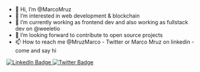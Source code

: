 - 👋 Hi, I’m @MarcoMruz
- 👀 I’m interested in web development & blockchain
- 🌱 I’m currently working as frontend dev and also working as fullstack dev on @weeletio
- 💞️ I’m looking forward to contribute to open source projects
- 📫 How to reach me @MruzMarco - Twitter or Marco Mruz on linkedin - come and say hi

<div id="badges">
  <a href="https://linkedin.com/in/marco-mruz">
    <img src="https://img.shields.io/badge/LinkedIn-blue?style=for-the-badge&logo=linkedin&logoColor=white" alt="LinkedIn Badge"/>
  </a>
  <a href="https://twitter.com/MruzMarco">
    <img src="https://img.shields.io/badge/Twitter-blue?style=for-the-badge&logo=twitter&logoColor=white" alt="Twitter Badge"/>
  </a>
</div>
<!---
MarcoMruz/MarcoMruz is a ✨ special ✨ repository because its `README.md` (this file) appears on your GitHub profile.
You can click the Preview link to take a look at your changes.
--->
